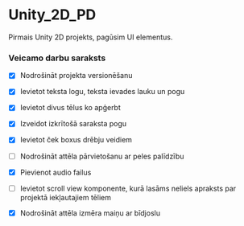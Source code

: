 # Unity_2D_PD
Pirmais Unity 2D projekts, pagūsim UI elementus.
### Veicamo darbu saraksts
- [x] Nodrošināt projekta versionēšanu
- [x] Ievietot teksta logu, teksta ievades lauku un pogu
- [x] Ievietot divus tēlus ko apģerbt
- [x] Izveidot izkrītošā saraksta pogu
- [x] Ievietot ček boxus drēbju veidiem
- [ ] Nodrošināt attēla pārvietošanu ar peles palīdzību
- [x] Pievienot audio failus
- [ ] Ievietot scroll view komponente, kurā lasāms neliels apraksts par projektā iekļautajiem tēliem
- [x] Nodrošināt attēla izmēra maiņu ar bīdjoslu

